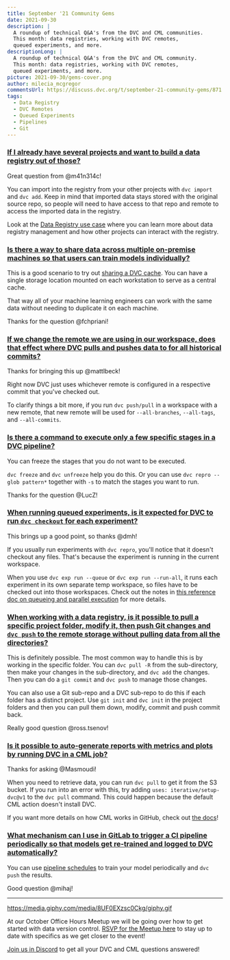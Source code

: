 ```yaml
---
title: September '21 Community Gems
date: 2021-09-30
description: |
  A roundup of technical Q&A's from the DVC and CML communities.
  This month: data registries, working with DVC remotes,
  queued experiments, and more.
descriptionLong: |
  A roundup of technical Q&A's from the DVC and CML community.
  This month: data registries, working with DVC remotes,
  queued experiments, and more.
picture: 2021-09-30/gems-cover.png
author: milecia_mcgregor
commentsUrl: https://discuss.dvc.org/t/september-21-community-gems/871
tags:
  - Data Registry
  - DVC Remotes
  - Queued Experiments
  - Pipelines
  - Git
---
```


### [If I already have several projects and want to build a data registry out of those?](https://discord.com/channels/485586884165107732/563406153334128681/879651401318400021)

Great question from @m41n314c!

You can import into the registry from your other projects with `dvc import` and
`dvc add`. Keep in mind that imported data stays stored with the original source
repo, so people will need to have access to that repo and remote to access the
imported data in the registry.

Look at the
[Data Registry use case](https://dvc.org/doc/use-cases/data-registries) where
you can learn more about data registry management and how other projects can
interact with the registry.

### [Is there a way to share data across multiple on-premise machines so that users can train models individually?](https://discord.com/channels/485586884165107732/563406153334128681/879718738163826698)

This is a good scenario to try out
[sharing a DVC cache](https://dvc.org/doc/user-guide/how-to/share-a-dvc-cache).
You can have a single storage location mounted on each workstation to serve as a
central cache.

That way all of your machine learning engineers can work with the same data
without needing to duplicate it on each machine.

Thanks for the question @fchpriani!

### [If we change the remote we are using in our workspace, does that effect where DVC pulls and pushes data to for all historical commits?](https://discord.com/channels/485586884165107732/563406153334128681/882951655979622400)

Thanks for bringing this up @mattlbeck!

Right now DVC just uses whichever remote is configured in a respective commit
that you've checked out.

To clarify things a bit more, if you run `dvc push/pull` in a workspace with a
new remote, that new remote will be used for `--all-branches`, `--all-tags`, and
`--all-commits`.

### [Is there a command to execute only a few specific stages in a DVC pipeline?](https://discord.com/channels/485586884165107732/485596304961962003/888054401640562698)

You can freeze the stages that you do not want to be executed.

`dvc freeze` and `dvc unfreeze` help you do this. Or you can use
`dvc repro --glob pattern*` together with `-s` to match the stages you want to
run.

Thanks for the question @LucZ!

### [When running queued experiments, is it expected for DVC to run `dvc checkout` for each experiment?](https://discord.com/channels/485586884165107732/485596304961962003/883144885417431081)

This brings up a good point, so thanks @dmh!

If you usually run experiments with `dvc repro`, you'll notice that it doesn't
checkout any files. That's because the experiment is running in the current
workspace.

When you use `dvc exp run --queue` or `dvc exp run --run-all`, it runs each
experiment in its own separate temp workspace, so files have to be checked out
into those workspaces. Check out the notes in
[this reference doc on queueing and parallel execution](https://dvc.org/doc/command-reference/exp/run#queueing-and-parallel-execution)
for more details.

### [When working with a data registry, is it possible to pull a specific project folder, modify it, then push Git changes and `dvc push` to the remote storage without pulling data from all the directories?](https://discord.com/channels/485586884165107732/485596304961962003/887427010044002345)

This is definitely possible. The most common way to handle this is by working in
the specific folder. You can `dvc pull -R` from the sub-directory, then make
your changes in the sub-directory, and `dvc add` the changes. Then you can do a
`git commit` and `dvc push` to manage those changes.

You can also use a Git sub-repo and a DVC sub-repo to do this if each folder has
a distinct project. Use `git init` and `dvc init` in the project folders and
then you can pull them down, modify, commit and push commit back.

Really good question @ross.tsenov!

### [Is it possible to auto-generate reports with metrics and plots by running DVC in a CML job?](https://discord.com/channels/485586884165107732/728693131557732403/877072469188575262)

Thanks for asking @Masmoudi!

When you need to retrieve data, you can run `dvc pull` to get it from the S3
bucket. If you run into an error with this, try adding
`uses: iterative/setup-dvc@v1` to the `dvc pull` command. This could happen
because the default CML action doesn't install DVC.

If you want more details on how CML works in GitHub, check out
[the docs](https://cml.dev/doc/start/github#the-cml-github-action)!

### [What mechanism can I use in GitLab to trigger a CI pipeline periodically so that models get re-trained and logged to DVC automatically?](https://discord.com/channels/485586884165107732/728693131557732403/887306645883990037)

You can use
[pipeline schedules](https://docs.gitlab.com/ee/ci/pipelines/schedules.html) to
train your model periodically and `dvc push` the results.

Good question @mihaj!

---

https://media.giphy.com/media/8UF0EXzsc0Ckg/giphy.gif

At our October Office Hours Meetup we will be going over how to get started with
data version control.
[RSVP for the Meetup here](https://www.meetup.com/DVC-Community-Virtual-Meetups/events/280814318/)
to stay up to date with specifics as we get closer to the event!

[Join us in Discord](https://discord.com/invite/dvwXA2N) to get all your DVC and
CML questions answered!
